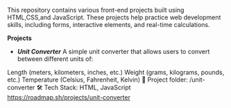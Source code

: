 This repository contains various  front-end projects built using HTML,CSS,and JavaScript. These projects help practice web development skills, including forms, interactive elements, and real-time calculations.

**Projects**

- ***Unit Converter***
A simple unit converter that allows users to convert between different units of:

Length (meters, kilometers, inches, etc.)
Weight (grams, kilograms, pounds, etc.)
Temperature (Celsius, Fahrenheit, Kelvin)
📂 Project folder: /unit-converter
🛠 Tech Stack: HTML, JavaScript
https://roadmap.sh/projects/unit-converter
